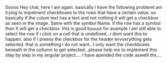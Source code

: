 Soooo Hey chat, here I am again. basically I have the following problemI am trying to impelment checkboxes to the rows that have a certain value. so basically if the colum text has a text and not nothing it will get a checkbox as seen in the image. Same with the symbol Name. if the row has a symbol then It will get a checkbox. this is good buuuut for example I am still able to select the row if i click on a cell that is undefined...i dont want this to happen. also if I preess the ckeckbox for the header  evvverything gets selected. that is something i do not want...I only want the checkboxes beneath in the collumn to get selected...please help me to implement this step by step in my angular project....
I have apended the code aswelll thx,...